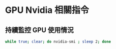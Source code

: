 # GPU Nvidia 相關指令

##

##

## 持續監控 GPU 使用情況
``` sh
while true; clear; do nvidia-smi ; sleep 2; done
```